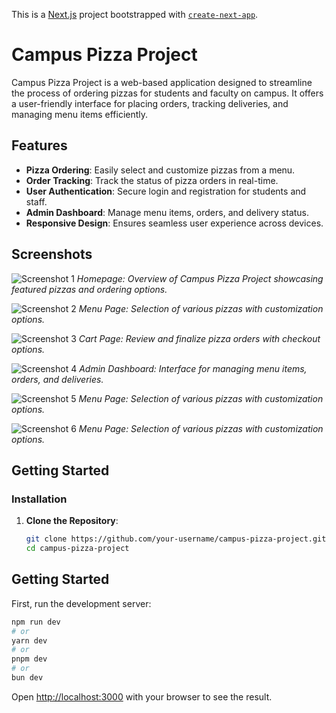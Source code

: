This is a [Next.js](https://nextjs.org/) project bootstrapped with [`create-next-app`](https://github.com/vercel/next.js/tree/canary/packages/create-next-app).


# Campus Pizza Project

Campus Pizza Project is a web-based application designed to streamline the process of ordering pizzas for students and faculty on campus. It offers a user-friendly interface for placing orders, tracking deliveries, and managing menu items efficiently.

## Features

- **Pizza Ordering**: Easily select and customize pizzas from a menu.
- **Order Tracking**: Track the status of pizza orders in real-time.
- **User Authentication**: Secure login and registration for students and staff.
- **Admin Dashboard**: Manage menu items, orders, and delivery status.
- **Responsive Design**: Ensures seamless user experience across devices.

## Screenshots

![Screenshot 1](screenshots/homepage.png)
*Homepage: Overview of Campus Pizza Project showcasing featured pizzas and ordering options.*

![Screenshot 2](screenshots/menu.png)
*Menu Page: Selection of various pizzas with customization options.*

![Screenshot 3](screenshots/cart.png)
*Cart Page: Review and finalize pizza orders with checkout options.*

![Screenshot 4](screenshots/admin-dashboard.png)
*Admin Dashboard: Interface for managing menu items, orders, and deliveries.*

![Screenshot 5](screenshots/menu.png)
*Menu Page: Selection of various pizzas with customization options.*

![Screenshot 6](screenshots/menu.png)
*Menu Page: Selection of various pizzas with customization options.*


## Getting Started

### Installation

1. **Clone the Repository**:
   ```bash
   git clone https://github.com/your-username/campus-pizza-project.git
   cd campus-pizza-project

## Getting Started

First, run the development server:

```bash
npm run dev
# or
yarn dev
# or
pnpm dev
# or
bun dev
```

Open [http://localhost:3000](http://localhost:3000) with your browser to see the result.
